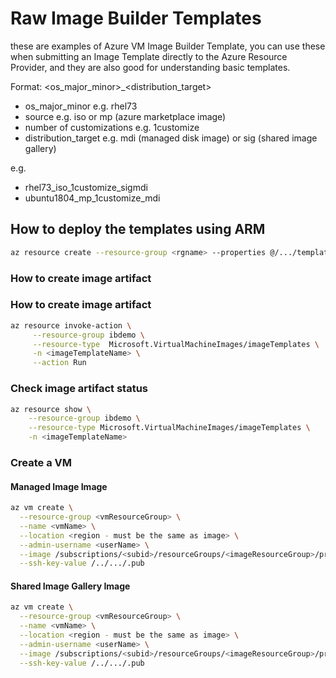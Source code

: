 # Raw Image Builder Templates
these are examples of Azure VM Image Builder Template, you can use these when submitting an Image Template directly to the Azure Resource Provider, and they are also good for understanding basic templates.

Format:
<os_major_minor>_<source>_<number of customizations>_<distribution_target>

* os_major_minor e.g. rhel73
* source e.g. iso or mp (azure marketplace image)
* number of customizations e.g. 1customize
* distribution_target e.g. mdi (managed disk image) or sig (shared image gallery)

e.g.
* rhel73_iso_1customize_sigmdi
* ubuntu1804_mp_1customize_mdi

## How to deploy the templates using ARM
```bash
az resource create --resource-group <rgname> --properties @/.../templateName.json --is-full-object --resource-type Microsoft.VirtualMachineImages/imageTemplates -n <imageTemplateName> 
```

### How to create image artifact
### How to create image artifact
```bash
az resource invoke-action \
     --resource-group ibdemo \
     --resource-type  Microsoft.VirtualMachineImages/imageTemplates \
     -n <imageTemplateName> \
     --action Run 
```

### Check image artifact status
```bash
az resource show \
    --resource-group ibdemo \
    --resource-type Microsoft.VirtualMachineImages/imageTemplates \
    -n <imageTemplateName>
```
### Create a VM

#### Managed Image Image
```bash
az vm create \
  --resource-group <vmResourceGroup> \
  --name <vmName> \
  --location <region - must be the same as image> \
  --admin-username <userName> \
  --image /subscriptions/<subid>/resourceGroups/<imageResourceGroup>/providers/Microsoft.Compute/images/<managedImagename> \
  --ssh-key-value /../.../.pub    
```
#### Shared Image Gallery Image
```bash
az vm create \
  --resource-group <vmResourceGroup> \
  --name <vmName> \
  --location <region - must be the same as image> \
  --admin-username <userName> \
  --image /subscriptions/<subid>/resourceGroups/<imageResourceGroup>/providers/Microsoft.Compute/galleries/<imageGalName>/images/<ImageDefintionName>/versions/<ImageDefintionVersion> \
  --ssh-key-value /../.../.pub   
```